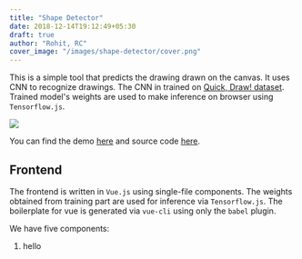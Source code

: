 ```yaml
---
title: "Shape Detector"
date: 2018-12-14T19:12:49+05:30
draft: true
author: "Rohit, RC"
cover_image: "/images/shape-detector/cover.png"
---
```


This is a simple tool that predicts the drawing drawn on the canvas. It uses CNN to recognize drawings. The CNN in trained on [Quick, Draw! dataset](https://github.com/googlecreativelab/quickdraw-dataset). Trained model's weights are used to make inference on browser using `Tensorflow.js`. 
<!--more-->

<div class="row">
    <img class="responsive-img col" src="/images/shape-detector/example.jpeg">
</div>

You can find the demo [here](https://shape-detector.netlify.com/
) and source code [here](https://github.com/rishabhc32/shape-detector).

## Frontend
The frontend is written in `Vue.js` using single-file components. The weights obtained from training part are used for inference via `Tensorflow.js`. The boilerplate for vue is generated via `vue-cli` using only the `babel` plugin.

We have five components:

1. hello